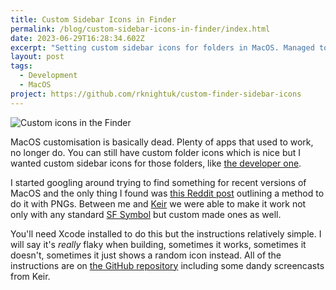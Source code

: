 ```yaml
---
title: Custom Sidebar Icons in Finder
permalink: /blog/custom-sidebar-icons-in-finder/index.html
date: 2023-06-29T16:28:34.602Z
excerpt: "Setting custom sidebar icons for folders in MacOS. Managed to get this working with a lot of trial and error"
layout: post
tags:
  - Development
  - MacOS
project: https://github.com/rknightuk/custom-finder-sidebar-icons
---
```


![Custom icons in the Finder](https://rknightuk.s3.amazonaws.com/site/custom-icons.png)

MacOS customisation is basically dead. Plenty of apps that used to work, no longer do. You can still have custom folder icons which is nice but I wanted custom sidebar icons for those folders, like [the developer one](https://rknight.me/micro/110615734381939778/). 

I started googling around trying to find something for recent versions of MacOS and the only thing I found was [this Reddit post](https://www.reddit.com/r/mac/comments/seig87/how_to_make_custom_finder_sidebar_icons_big_sur/) outlining a method to do it with PNGs. Between me and [Keir](https://www.keiransell.com) we were able to make it work not only with any standard [SF Symbol](https://developer.apple.com/sf-symbols/) but custom made ones as well.

You'll need Xcode installed to do this but the instructions relatively simple. I will say it's _really_ flaky when building, sometimes it works, sometimes it doesn't, sometimes it just shows a random icon instead. All of the instructions are on [the GitHub repository](https://github.com/rknightuk/custom-finder-sidebar-icons) including some dandy screencasts from Keir.